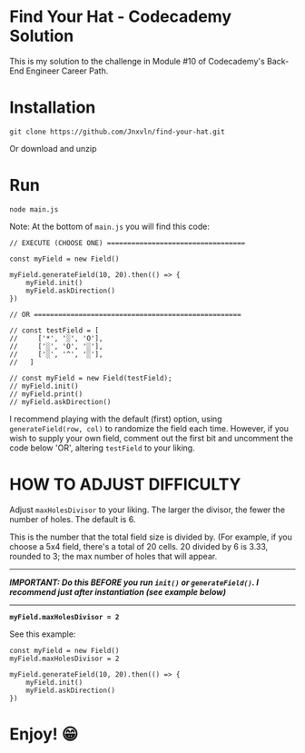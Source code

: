 # Find Your Hat - Codecademy Solution
This is my solution to the challenge in Module #10 of Codecademy's Back-End Engineer Career Path.

# Installation
```
git clone https://github.com/Jnxvln/find-your-hat.git
```
Or download and unzip

# Run
```
node main.js
```

Note: At the bottom of `main.js` you will find this code:

```
// EXECUTE (CHOOSE ONE) ==================================

const myField = new Field()

myField.generateField(10, 20).then(() => {
    myField.init()
    myField.askDirection()
})

// OR ===================================================

// const testField = [
//     ['*', '░', 'O'],
//     ['░', 'O', '░'],
//     ['░', '^', '░'],
//   ]

// const myField = new Field(testField);
// myField.init()
// myField.print()
// myField.askDirection()
```

I recommend playing with the default (first) option, using `generateField(row, col)` to randomize the field each time. However, if you wish to supply your own field, comment out the first bit and uncomment the code below 'OR', altering `testField` to your liking.

# HOW TO ADJUST DIFFICULTY

Adjust `maxHolesDivisor` to your liking. The larger the divisor, the fewer the number of holes. The default is 6.

This is the number that the total field size is divided by. (For example, if you choose a 5x4 field, there's a total of 20 cells. 20 divided by 6 is 3.33, rounded to 3; the max number of holes that will appear.

---

***IMPORTANT: Do this BEFORE you run `init()` or `generateField()`. I recommend just after instantiation (see example below)***

---

**`myField.maxHolesDivisor = 2`**

See this example:

```
const myField = new Field()
myField.maxHolesDivisor = 2

myField.generateField(10, 20).then(() => {
    myField.init()
    myField.askDirection()
})

```

# Enjoy! :grin: